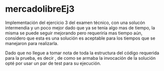 # mercadolibreEj3

Implementación del ejercicio 3 del examen técnico, con una solucón intermendia y un poco mejor dado que ya se 
tenia algo mas de tiempo, la misma se puede seguir mejorando pero requeriría mas tiempo aún, considero que esta 
es una solución  es aceptable para los tiempos que se manejaron para realizarla.

Dado que no llegue a tomar nota de toda la estructura del código requerida para la prueba, es decir , de como se armaba la 
invocación de la solución opté por usar un par de test para su ejecución.
